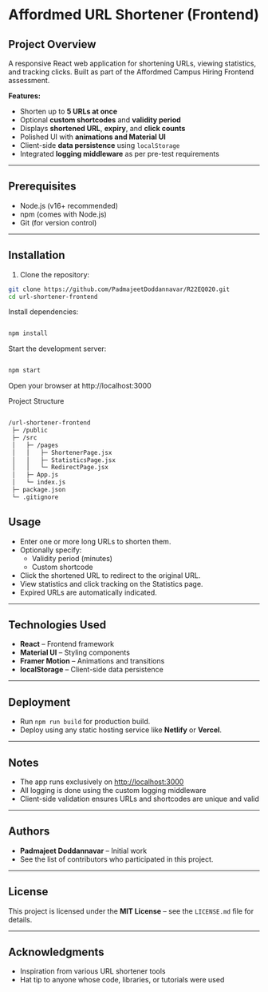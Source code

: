 # Affordmed URL Shortener (Frontend)

## Project Overview
A responsive React web application for shortening URLs, viewing statistics, and tracking clicks. Built as part of the Affordmed Campus Hiring Frontend assessment.

**Features:**
- Shorten up to **5 URLs at once**
- Optional **custom shortcodes** and **validity period**
- Displays **shortened URL**, **expiry**, and **click counts**
- Polished UI with **animations and Material UI**
- Client-side **data persistence** using `localStorage`
- Integrated **logging middleware** as per pre-test requirements

---

## Prerequisites
- Node.js (v16+ recommended)  
- npm (comes with Node.js)  
- Git (for version control)

---

## Installation
1. Clone the repository:

```bash
git clone https://github.com/PadmajeetDoddannavar/R22EQ020.git
cd url-shortener-frontend
```
Install dependencies:

```bash

npm install
```
Start the development server:

```bash

npm start
```
Open your browser at http://localhost:3000

Project Structure
```bash

/url-shortener-frontend
 ├─ /public
 ├─ /src
 │   ├─ /pages
 │   │   ├─ ShortenerPage.jsx
 │   │   ├─ StatisticsPage.jsx
 │   │   └─ RedirectPage.jsx
 │   ├─ App.js
 │   └─ index.js
 ├─ package.json
 └─ .gitignore
```
## Usage
- Enter one or more long URLs to shorten them.
- Optionally specify:
  - Validity period (minutes)
  - Custom shortcode
- Click the shortened URL to redirect to the original URL.
- View statistics and click tracking on the Statistics page.
- Expired URLs are automatically indicated.

---

## Technologies Used
- **React** – Frontend framework
- **Material UI** – Styling components
- **Framer Motion** – Animations and transitions
- **localStorage** – Client-side data persistence

---

## Deployment
- Run `npm run build` for production build.
- Deploy using any static hosting service like **Netlify** or **Vercel**.

---

## Notes
- The app runs exclusively on [http://localhost:3000](http://localhost:3000)
- All logging is done using the custom logging middleware
- Client-side validation ensures URLs and shortcodes are unique and valid

---

## Authors
- **Padmajeet Doddannavar** – Initial work
- See the list of contributors who participated in this project.

---

## License
This project is licensed under the **MIT License** – see the `LICENSE.md` file for details.

---

## Acknowledgments
- Inspiration from various URL shortener tools
- Hat tip to anyone whose code, libraries, or tutorials were used

